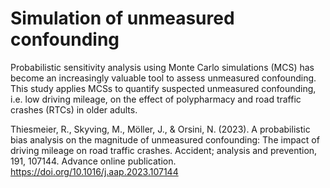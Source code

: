 # Simulation of unmeasured confounding

Probabilistic sensitivity analysis using Monte Carlo simulations (MCS) has become an increasingly valuable tool to assess unmeasured confounding. 
This study applies MCSs to quantify suspected unmeasured confounding, i.e. low driving mileage, on the effect of polypharmacy and road traffic crashes (RTCs) in older adults.

Thiesmeier, R., Skyving, M., Möller, J., & Orsini, N. (2023). A probabilistic bias analysis on the magnitude of unmeasured confounding: The impact of driving mileage on road traffic crashes. Accident; analysis and prevention, 191, 107144. Advance online publication. https://doi.org/10.1016/j.aap.2023.107144
